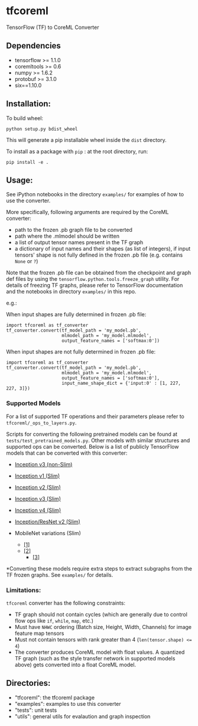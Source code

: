 # tfcoreml
TensorFlow (TF) to CoreML Converter

Dependencies
-------------

- tensorflow >= 1.1.0
- coremltools >= 0.6
- numpy >= 1.6.2
- protobuf >= 3.1.0
- six==1.10.0

## Installation:

To build wheel:
```
python setup.py bdist_wheel
```

This will generate a pip installable wheel inside the `dist` directory. 

To install as a package with `pip` : at the root directory, run:
```
pip install -e .
```

## Usage:

See iPython notebooks in the directory `examples/` for examples of
how to use the converter.

More specifically, following arguments are required by the CoreML converter:
- path to the frozen .pb graph file to be converted
- path where the .mlmodel should be written
- a list of output tensor names present in the TF graph
- a dictionary of input names and their shapes (as list of integers), 
  if input tensors' shape is not fully defined in the frozen .pb file 
	(e.g. contains `None` or `?`)

Note that the frozen .pb file can be obtained from the checkpoint and graph def files
by using the `tensorflow.python.tools.freeze_graph` utility. 
For details of freezing TF graphs, please refer to TensorFlow documentation and the notebooks in directory `examples/` in this repo. 

e.g.:

When input shapes are fully determined in frozen .pb file:
```
import tfcoreml as tf_converter
tf_converter.convert(tf_model_path = 'my_model.pb',
                     mlmodel_path = 'my_model.mlmodel',
                     output_feature_names = ['softmax:0'])					
```

When input shapes are not fully determined in frozen .pb file:
```
import tfcoreml as tf_converter
tf_converter.convert(tf_model_path = 'my_model.pb',
                     mlmodel_path = 'my_model.mlmodel',
                     output_feature_names = ['softmax:0'],
                     input_name_shape_dict = {'input:0' : [1, 227, 227, 3]})
```


### Supported Models

For a list of supported TF operations and their parameters please refer to `tfcoreml/_ops_to_layers.py`. 

Scripts for converting the following pretrained models can be found at `tests/test_pretrained_models.py`. 
Other models with similar structures and supported ops can be converted. 
Below is a list of publicly TensorFlow models that can be converted with this converter:

- [Inception v3 (non-Slim)](https://storage.googleapis.com/download.tensorflow.org/models/inception_dec_2015.zip) 

- [Inception v1 (Slim)](https://storage.googleapis.com/download.tensorflow.org/models/inception_v1_2016_08_28_frozen.pb.tar.gz)

- [Inception v2 (Slim)](https://storage.googleapis.com/download.tensorflow.org/models/inception_v2_2016_08_28_frozen.pb.tar.gz)

- [Inception v3 (Slim)](https://storage.googleapis.com/download.tensorflow.org/models/inception_v3_2016_08_28_frozen.pb.tar.gz)

- [Inception v4 (Slim)](https://storage.googleapis.com/download.tensorflow.org/models/inception_v4_2016_09_09_frozen.pb.tar.gz)

- [Inception/ResNet v2 (Slim)](https://storage.googleapis.com/download.tensorflow.org/models/inception_resnet_v2_2016_08_30_frozen.pb.tar.gz)

- MobileNet variations (Slim) 
	- [[1]](https://storage.googleapis.com/download.tensorflow.org/models/mobilenet_v1_0.25_128_frozen.tgz)
  - [[2]](https://storage.googleapis.com/download.tensorflow.org/models/mobilenet_v1_0.50_128_frozen.tgz)
	- [[3]](https://storage.googleapis.com/download.tensorflow.org/models/mobilenet_v1_0.75_128_frozen.tgz)

*Converting these models require extra steps to extract subgraphs from the TF frozen graphs. See `examples/` for details. 



### Limitations:

`tfcoreml` converter has the following constraints: 

- TF graph should not contain cycles (which are generally due to control flow ops like `if`, `while`, `map`, etc.)
- Must have `NHWC` ordering (Batch size, Height, Width, Channels) for image feature map tensors
- Must not contain tensors with rank greater than 4 (`len(tensor.shape) <= 4`)
- The converter produces CoreML model with float values. A quantized TF graph (such as the style transfer network in supported models above) gets converted into a float CoreML model. 

## Directories:
- "tfcoreml": the tfcoreml package
- "examples": examples to use this converter
- "tests": unit tests
- "utils": general utils for evalaution and graph inspection

